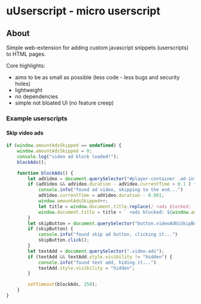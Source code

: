 # uUserscript - micro userscript

## About

Simple web-extension for adding custom javascript snippets (userscripts) to HTML pages.

Core highlights:
* aims to be as small as possible (less code - less bugs and security holes)
* lightweight
* no dependencies
* simple not bloated UI (no feature creep)


### Example userscripts

#### Skip video ads
```javascript
if (window.amountAdsSkipped == undefined) {
    window.amountAdsSkipped = 0;
    console.log("video ad block loaded!");
    blockAds();

    function blockAds() {
        let adVideo = document.querySelector("#player-container .ad-interrupting video");
        if (adVideo && adVideo.duration - adVideo.currentTime > 0.1 ) {
            console.info("found ad video, skipping to the end...")
            adVideo.currentTime = adVideo.duration - 0.001;
            window.amountAdsSkipped++;
            let title = window.document.title.replace(/ <ads blocked: [0-9]+>$/, "");
            window.document.title = title + ` <ads blocked: ${window.amountAdsSkipped}>`;
        }
        let skipButton = document.querySelector("button.videoAdUiSkipButton");
        if (skipButton) {
            console.info("found skip ad button, clicking it...")
            skipButton.click();
        }
        let textAdd = document.querySelector(".video-ads");
        if (textAdd && textAdd.style.visibility != "hidden") {
            console.info("found text add, hiding it...")
            textAdd.style.visibility = "hidden";
        }

        setTimeout(blockAds, 250);
    }
}
```